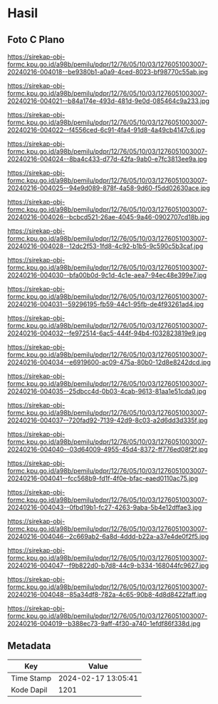 # Hasil

## Foto C Plano

https://sirekap-obj-formc.kpu.go.id/a98b/pemilu/pdpr/12/76/05/10/03/1276051003007-20240216-004018--be9380b1-a0a9-4ced-8023-bf98770c55ab.jpg

https://sirekap-obj-formc.kpu.go.id/a98b/pemilu/pdpr/12/76/05/10/03/1276051003007-20240216-004021--b84a174e-493d-481d-9e0d-085464c9a233.jpg

https://sirekap-obj-formc.kpu.go.id/a98b/pemilu/pdpr/12/76/05/10/03/1276051003007-20240216-004022--f4556ced-6c91-4fa4-91d8-4a49cb4147c6.jpg

https://sirekap-obj-formc.kpu.go.id/a98b/pemilu/pdpr/12/76/05/10/03/1276051003007-20240216-004024--8ba4c433-d77d-42fa-9ab0-e7fc3813ee9a.jpg

https://sirekap-obj-formc.kpu.go.id/a98b/pemilu/pdpr/12/76/05/10/03/1276051003007-20240216-004025--94e9d089-878f-4a58-9d60-f5dd02630ace.jpg

https://sirekap-obj-formc.kpu.go.id/a98b/pemilu/pdpr/12/76/05/10/03/1276051003007-20240216-004026--bcbcd521-26ae-4045-9a46-0902707cd18b.jpg

https://sirekap-obj-formc.kpu.go.id/a98b/pemilu/pdpr/12/76/05/10/03/1276051003007-20240216-004028--12dc2f53-1fd8-4c92-b1b5-9c590c5b3caf.jpg

https://sirekap-obj-formc.kpu.go.id/a98b/pemilu/pdpr/12/76/05/10/03/1276051003007-20240216-004030--bfa00b0d-9c1d-4c1e-aea7-94ec48e399e7.jpg

https://sirekap-obj-formc.kpu.go.id/a98b/pemilu/pdpr/12/76/05/10/03/1276051003007-20240216-004031--59296195-fb59-44c1-95fb-de4f93261ad4.jpg

https://sirekap-obj-formc.kpu.go.id/a98b/pemilu/pdpr/12/76/05/10/03/1276051003007-20240216-004032--fe972514-6ac5-444f-94b4-f032823819e9.jpg

https://sirekap-obj-formc.kpu.go.id/a98b/pemilu/pdpr/12/76/05/10/03/1276051003007-20240216-004034--e6919600-ac09-475a-80b0-12d8e8242dcd.jpg

https://sirekap-obj-formc.kpu.go.id/a98b/pemilu/pdpr/12/76/05/10/03/1276051003007-20240216-004035--25dbcc4d-0b03-4cab-9613-81aa1e51cda0.jpg

https://sirekap-obj-formc.kpu.go.id/a98b/pemilu/pdpr/12/76/05/10/03/1276051003007-20240216-004037--720fad92-7139-42d9-8c03-a2d6dd3d335f.jpg

https://sirekap-obj-formc.kpu.go.id/a98b/pemilu/pdpr/12/76/05/10/03/1276051003007-20240216-004040--03d64009-4955-45d4-8372-ff776ed08f2f.jpg

https://sirekap-obj-formc.kpu.go.id/a98b/pemilu/pdpr/12/76/05/10/03/1276051003007-20240216-004041--fcc568b9-fd1f-4f0e-bfac-eaed0110ac75.jpg

https://sirekap-obj-formc.kpu.go.id/a98b/pemilu/pdpr/12/76/05/10/03/1276051003007-20240216-004043--0fbd19b1-fc27-4263-9aba-5b4e12dffae3.jpg

https://sirekap-obj-formc.kpu.go.id/a98b/pemilu/pdpr/12/76/05/10/03/1276051003007-20240216-004046--2c669ab2-6a8d-4ddd-b22a-a37e4de0f2f5.jpg

https://sirekap-obj-formc.kpu.go.id/a98b/pemilu/pdpr/12/76/05/10/03/1276051003007-20240216-004047--f9b822d0-b7d8-44c9-b334-168044fc9627.jpg

https://sirekap-obj-formc.kpu.go.id/a98b/pemilu/pdpr/12/76/05/10/03/1276051003007-20240216-004048--85a34df8-782a-4c65-90b8-4d8d8422faff.jpg

https://sirekap-obj-formc.kpu.go.id/a98b/pemilu/pdpr/12/76/05/10/03/1276051003007-20240216-004019--b388ec73-9aff-4f30-a740-1efdf86f338d.jpg


## Metadata

| Key        | Value               |
| ---------- | ------------------- |
| Time Stamp | 2024-02-17 13:05:41 |
| Kode Dapil | 1201                |



